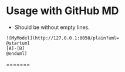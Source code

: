 # Usage with GitHub MD
* Should be without empty lines.

```
![MyModel](http://127.0.0.1:8050/plain?uml=
@startuml
[A]-[B]
@enduml)
```
=======
